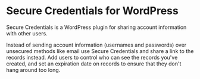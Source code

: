 Secure Credentials for WordPress
===============

Secure Credentials is a WordPress plugin for sharing account information with other users.

Instead of sending account information (usernames and passwords) over unsecured methods like email use Secure Credentials and share a link to the records instead. Add users to control who can see the records you've created, and set an expiration date on records to ensure that they don't hang around too long.

